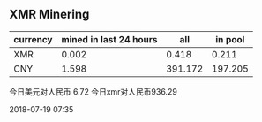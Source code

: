 ## XMR Minering

|currency|mined in last 24 hours|all|in pool|
|---|---|---|---|
|XMR|0.002|0.418|0.211|
|CNY|1.598|391.172|197.205|

今日美元对人民币 6.72	今日xmr对人民币936.29


2018-07-19 07:35